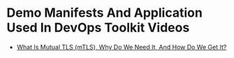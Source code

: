 # Demo Manifests And Application Used In DevOps Toolkit Videos

* [What Is Mutual TLS (mTLS), Why Do We Need It, And How Do We Get It?](https://youtu.be/b38k2GiLDdc)
